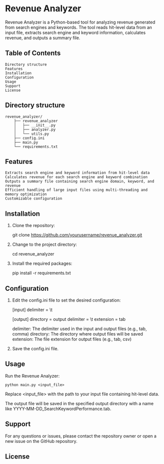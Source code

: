 # Revenue Analyzer

Revenue Analyzer is a Python-based tool for analyzing revenue generated from search engines and keywords. The tool reads hit-level data from an input file, extracts search engine and keyword information, calculates revenue, and outputs a summary file.

## Table of Contents

	Directory structure
	Features
	Installation
	Configuration
	Usage
	Support
	License

## Directory structure

	revenue_analyzer/
	    ├── revenue_analyzer
	    │   ├── __init__.py
	    │   ├── analyzer.py
	    │   └── utils.py
	    ├── config.ini
	    ├── main.py
	    └── requirements.txt

## Features

	Extracts search engine and keyword information from hit-level data
	Calculates revenue for each search engine and keyword combination
	Outputs a summary file containing search engine domain, keyword, and revenue
	Efficient handling of large input files using multi-threading and memory optimization
	Customizable configuration

## Installation

1. Clone the repository:

	git clone https://github.com/yourusername/revenue_analyzer.git

2. Change to the project directory:

	cd revenue_analyzer

3. Install the required packages:

	pip install -r requirements.txt

## Configuration

1. Edit the config.ini file to set the desired configuration:

	[input]
	delimiter = \t


	[output]
	directory = output
	delimiter = \t
	extension = tab


	delimiter: The delimiter used in the input and output files (e.g., tab, comma)
	directory: The directory where output files will be saved
	extension: The file extension for output files (e.g., tab, csv)

2. Save the config.ini file.

## Usage

Run the Revenue Analyzer:

	python main.py <input_file>

Replace <input_file> with the path to your input file containing hit-level data.

The output file will be saved in the specified output directory with a name like YYYY-MM-DD_SearchKeywordPerformance.tab.

## Support

For any questions or issues, please contact the repository owner or open a new issue on the GitHub repository.

## License
